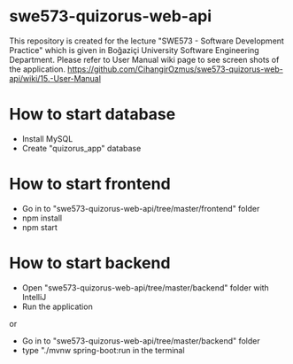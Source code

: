 # swe573-quizorus-web-api
This repository is created for the lecture "SWE573 - Software Development Practice" which is given in Boğaziçi University Software Engineering Department. Please refer to User Manual wiki page to see screen shots of the application. https://github.com/CihangirOzmus/swe573-quizorus-web-api/wiki/15.-User-Manual

# How to start database
* Install MySQL
* Create "quizorus_app" database

# How to start frontend
* Go in to "swe573-quizorus-web-api/tree/master/frontend" folder
* npm install
* npm start

# How to start backend
* Open "swe573-quizorus-web-api/tree/master/backend" folder with IntelliJ
* Run the application

or

* Go in to "swe573-quizorus-web-api/tree/master/backend" folder
* type "./mvnw spring-boot:run in the terminal
